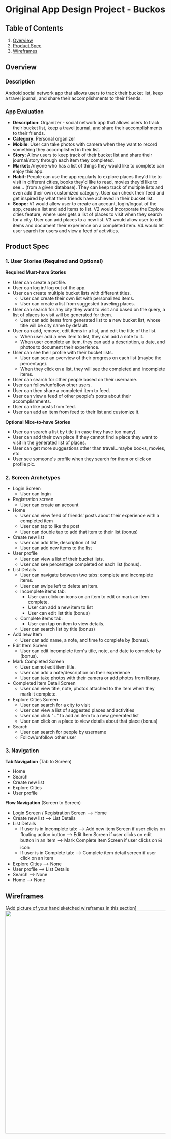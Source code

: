 Original App Design Project - Buckos
===

## Table of Contents
1. [Overview](#Overview)
1. [Product Spec](#Product-Spec)
1. [Wireframes](#Wireframes)

## Overview
### Description
Android social network app that allows users to track their bucket list, keep a travel journal, and share their accomplishments to their friends. 

### App Evaluation
- **Description**: Organizer - social network app that allows users to track their bucket list, keep a travel journal, and share their accomplishments to their friends. 
- **Category**: Personal organizer
- **Mobile**: User can take photos with camera when they want to record something they accomplished in their list.
- **Story**: Allow users to keep track of their bucket list and share their journal/story through each item they completed.
- **Market:** Anyone who has a list of things they would like to complete can enjoy this app. 
- **Habit:** People can use the app regularly to explore places they'd like to visit in different cities, books they'd like to read, movies they'd like to see... (from a given database). They can keep track of multiple lists and even add their own customized category. User can check their feed and get inspired by what their friends have achieved in their bucket list.
- **Scope:** V1 would allow user to create an account, login/logout of the app, create a list and add items to list. V2 would incorporate the Explore cities feature, where user gets a list of places to visit when they search for a city. User can add places to a new list. V3 would allow user to edit items and document their experience on a completed item. V4 would let user search for users and view a feed of activities.

## Product Spec

### 1. User Stories (Required and Optional)

**Required Must-have Stories**

* User can create a profile.
* User can log in/ log out of the app.
* User can create multiple  bucket lists with different titles.
    * User can create their own list with personalized items.
    * User can create a list from suggested traveling places.
* User can search for any city they want to visit and based on the query, a list of places to visit will be generated for them. 
    * User can add items from generated list to a new bucket list, whose title will be city name by default.
* User can add, remove, edit items in a list, and edit the title of the list.
    * When user add a new item to list, they can add a note to it. 
    * When user complete an item, they can add a description, a date, and photos to document their experience. 
* User can see their profile with their bucket lists. 
    * User can see an overview of their progress on each list (maybe the percentage).
    * When they click on a list, they will see the completed and incomplete items. 
* User can search for other people based on their username.
* User can follow/unfollow other users.
* User can then share a completed item to feed.
* User can view a feed of other people's posts about their accomplishments.
* User can like posts from feed.
* User can add an item from feed to their list and customize it.

**Optional Nice-to-have Stories**
* User can search a list by title (in case they have too many).
* User can add their own place if they cannot find a place they want to visit in the generated list of places.
* User can get more suggestions other than travel...maybe books, movies, etc.
* User see someone's profile when they search for them or click on profile pic.


### 2. Screen Archetypes

* Login Screen
   * User can login
* Registration screen
   * User can create an account
* Home 
    * User can view feed of friends' posts about their experience with a completed item
    * User can tap to like the post
    * User can double tap to add that item to their list (bonus)
* Create new list  
    * User can add title, description of list 
    * User can add new items to the list 
* User profile 
    * User can view a list of their bucket lists.
    * User can see percentage completed on each list (bonus).
* List Details
    * User can navigate between two tabs: complete and incomplete items.
    * User can swipe left to delete an item.
    * Incomplete items tab:
        * User can click on icons on an item to edit or mark an item complete.
        * User can add a new item to list
        * User can edit list title (bonus)
    * Complete items tab:
        * User can tap on item to view details.
    * User can search list by title (bonus)
* Add new Item 
    * User can add name, a note, and time to complete by (bonus).
* Edit Item Screen
    * User can edit incomplete item's title, note, and date to complete by (bonus).
* Mark Completed Screen 
    * User cannot edit item title.
    * User can add a note/description on their experience
    * User can take photos with their camera or add photos from library.
* Completed Item Detail Screen
    * User can view title, note, photos attached to the item when they mark it complete.
* Explore Cities Screen 
    * User can search for a city to visit
    * User can view a list of suggested places and activities
    * User can click "+" to add an item to a new generated list 
    * User can click on a place to view details about that place (bonus)
* Search
    * User can search for people by username
    * Follow/unfollow other user  

### 3. Navigation

**Tab Navigation** (Tab to Screen)

* Home 
* Search  
* Create new list 
* Explore Cities 
* User profile

**Flow Navigation** (Screen to Screen)

* Login Screen / Registration Screen
    --> Home 
* Create new list
    --> List Details 
* List Details
    * If user is in Incomplete tab:
    --> Add new item Screen if user clicks on floating action button
    --> Edit Item Screen if user clicks on edit button in an item
    --> Mark Complete Item Screen if user clicks on ☑️ icon 
    * If user is in Complete tab:
    --> Complete item detail screen if user click on an item 
* Explore Cities 
    --> None
* User profile 
    --> List Details
* Search 
    --> None
* Home 
    --> None    
    
## Wireframes
[Add picture of your hand sketched wireframes in this section]
<img src="https://i.imgur.com/aOpzwmy.png" width=700>    
    
